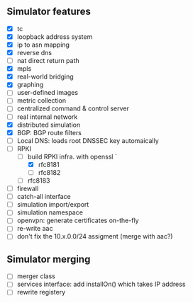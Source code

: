 ## Simulator features

- [x] tc
- [x] loopback address system
- [x] ip to asn mapping
- [x] reverse dns
- [ ] nat direct return path
- [x] mpls
- [x] real-world bridging
- [x] graphing
- [ ] user-defined images
- [ ] metric collection
- [ ] centralized command & control server
- [ ] real internal network
- [x] distributed simulation
- [x] BGP: BGP route filters
- [ ] Local DNS: loads root DNSSEC key automaically
- [ ] RPKI
    - [ ] build RPKI infra. with openssl `
        - [x] rfc8181
        - [ ] rfc8182
    - [ ] rfc8183
- [ ] firewall
- [ ] catch-all interface
- [ ] simulation import/export
- [ ] simulation namespace
- [ ] openvpn: generate certificates on-the-fly
- [ ] re-write aac
- [ ] don't fix the 10.x.0.0/24 assigment (merge with aac?)

## Simulator merging

- [ ] merger class
- [ ] services interface: add installOn() which takes IP address
- [ ] rewrite registery